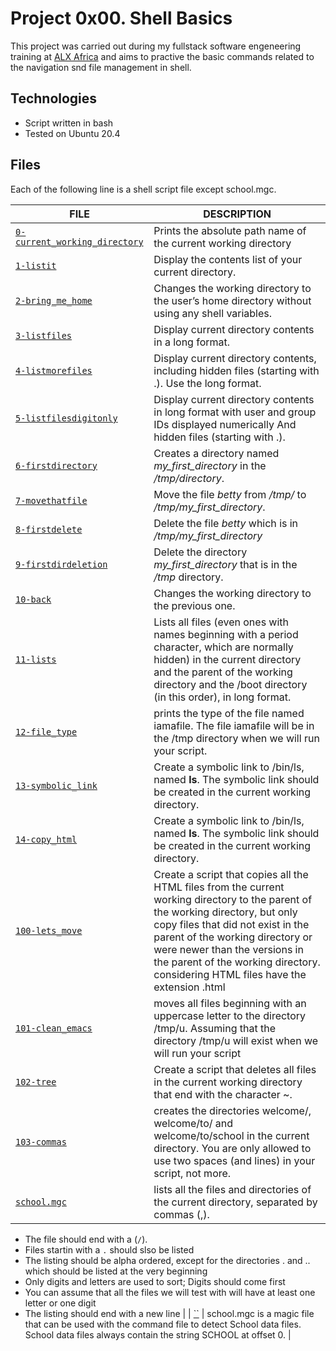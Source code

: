 # Project 0x00. Shell Basics

This project was carried out during my fullstack software engeneering training at [ALX Africa](https://www.alxafrica.com/) and aims to practive the basic commands related to the navigation snd file management in shell.

## Technologies

- Script written in bash
- Tested on Ubuntu 20.4

## Files

Each of the following line is a shell script file except school.mgc.

| FILE | DESCRIPTION |
| ----------- | ----------- |
| [`0-current_working_directory`](https://github.com/RHEZUS/alx-system_engineering-devops/blob/master/0x00-shell_basics/0-current_working_directory) | Prints the absolute path name of the current working directory |
| [`1-listit`](https://github.com/RHEZUS/alx-system_engineering-devops/blob/master/0x00-shell_basics/1-listit) | Display the contents list of your current directory. |
| [`2-bring_me_home`](https://github.com/RHEZUS/alx-system_engineering-devops/blob/master/0x00-shell_basics/2-bring_me_home) | Changes the working directory to the user’s home directory without using any shell variables. |
| [`3-listfiles`](https://github.com/RHEZUS/alx-system_engineering-devops/blob/master/0x00-shell_basics/3-listfiles) |  Display current directory contents in a long format. |
| [`4-listmorefiles`](https://github.com/RHEZUS/alx-system_engineering-devops/blob/master/0x00-shell_basics/4-listmorefiles) | Display current directory contents, including hidden files (starting with .). Use the long format. |
| [`5-listfilesdigitonly`](https://github.com/RHEZUS/alx-system_engineering-devops/blob/master/0x00-shell_basics/5-listfilesdigitonly) |Display current directory contents in long format with user and group IDs displayed numerically And hidden files (starting with .). |
| [`6-firstdirectory`](https://github.com/RHEZUS/alx-system_engineering-devops/blob/master/0x00-shell_basics/6-firstdirectory) | Creates a directory named *my_first_directory* in the */tmp/directory*. |
| [`7-movethatfile`](https://github.com/RHEZUS/alx-system_engineering-devops/blob/master/0x00-shell_basics/7-movethatfile) | Move the file *betty* from */tmp/* to */tmp/my_first_directory*. |
| [`8-firstdelete`](https://github.com/RHEZUS/alx-system_engineering-devops/blob/master/0x00-shell_basics/8-firstdelete) | Delete the file *betty* which is in */tmp/my_first_directory* |
| [`9-firstdirdeletion`](https://github.com/RHEZUS/alx-system_engineering-devops/blob/master/0x00-shell_basics/9-firstdirdeletion) | Delete the directory *my_first_directory* that is in the */tmp* directory. |
| [`10-back`](https://github.com/RHEZUS/alx-system_engineering-devops/blob/master/0x00-shell_basics/10-back) | Changes the working directory to the previous one. |
| [`11-lists`](https://github.com/RHEZUS/alx-system_engineering-devops/blob/master/0x00-shell_basics/11-lists) | Lists all files (even ones with names beginning with a period character, which are normally hidden) in the current directory and the parent of the working directory and the /boot directory (in this order), in long format. |
| [`12-file_type`](https://github.com/RHEZUS/alx-system_engineering-devops/blob/master/0x00-shell_basics/12-file_type) | prints the type of the file named iamafile. The file iamafile will be in the /tmp directory when we will run your script. |
| [`13-symbolic_link`](https://github.com/RHEZUS/alx-system_engineering-devops/blob/master/0x00-shell_basics/13-symbolic_link) | Create a symbolic link to /bin/ls, named __ls__. The symbolic link should be created in the current working directory. |
| [`14-copy_html`]() | Create a symbolic link to /bin/ls, named __ls__. The symbolic link should be created in the current working directory. |
| [`100-lets_move`]() |  Create a script that copies all the HTML files from the current working directory to the parent of the working directory, but only copy files that did not exist in the parent of the working directory or were newer than the versions in the parent of the working directory. considering HTML files have the extension .html |
| [`101-clean_emacs`]() | moves all files beginning with an uppercase letter to the directory /tmp/u. Assuming that the directory /tmp/u will exist when we will run your script|
| [`102-tree`]() | Create a script that deletes all files in the current working directory that end with the character ~. |
| [`103-commas`]() | creates the directories welcome/, welcome/to/ and welcome/to/school in the current directory. You are only allowed to use two spaces (and lines) in your script, not more. |
| [`school.mgc`]() | lists all the files and directories of the current directory, separated by commas (,).
- The file should end with a (`/`). 
- Files startin with a `.` should slso be listed 
- The listing should be alpha ordered, except for the directories . and .. which should be listed at the very beginning
- Only digits and letters are used to sort; Digits should come first
- You can assume that all the files we will test with will have at least one letter or one digit
- The listing should end with a new line |
| [``]() | school.mgc is a magic file that can be used with the command file to detect School data files. School data files always contain the string SCHOOL at offset 0. |


